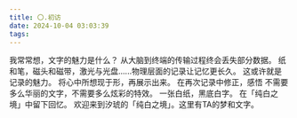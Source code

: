 ```yaml
---
title: 〇.初访
date: 2024-10-04 03:03:39
tags:
---
```

我常常想，文字的魅力是什么？
从大脑到终端的传输过程终会丢失部分数据。
纸和笔，磁头和磁带，激光与光盘......物理层面的记录让记忆更长久。
这或许就是记录的魅力。
将心中所想现于形，再展示出来。
在再次记录中修正，感悟
不需要多么华丽的文字，不需要多么炫彩的特效。
一张白纸，黑底白字。
在「纯白之境」中留下回忆。
欢迎来到汐琥的「纯白之境」。这里有TA的梦和文字。